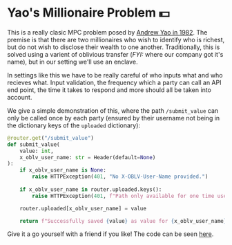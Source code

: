 # Yao's Millionaire Problem 💵

This is a really clasic MPC problem posed by [Andrew Yao in 1982](https://en.wikipedia.org/wiki/Yao%27s_Millionaires%27_problem). 
The premise is that there are two millionaires who wish to identify who is richest, but do not wish to disclose their wealth to one another.
Traditionally, this is solved using a varient of oblivious transfer (*FYI:* where our company got it's name), but in our setting we'll use an enclave.

In settings like this we have to be really careful of who inputs what and who recieves what. 
Input validation, the frequency which a party can call an API end point, the time it takes to respond and more should all be taken into account.

We give a simple demonstration of this, where the path `/submit_value` can only be called once by each party (ensured by their username not being in the dictionary keys of the `uploaded` dictionary):

```python
@router.get("/submit_value")
def submit_value(
    value: int,
    x_oblv_user_name: str = Header(default=None)
):
    if x_oblv_user_name is None:
        raise HTTPException(401, "No X-OBLV-User-Name provided.")
    
    if x_oblv_user_name in router.uploaded.keys():
        raise HTTPException(401, f"Path only available for one time use. Value already uploaded by {x_oblv_user_name}.")

    router.uploaded[x_oblv_user_name] = value

    return f"Successfully saved {value} as value for {x_oblv_user_name}."
```

Give it a go yourself with a friend if you like! The code can be seen [here](../src/routes/yao.py).
